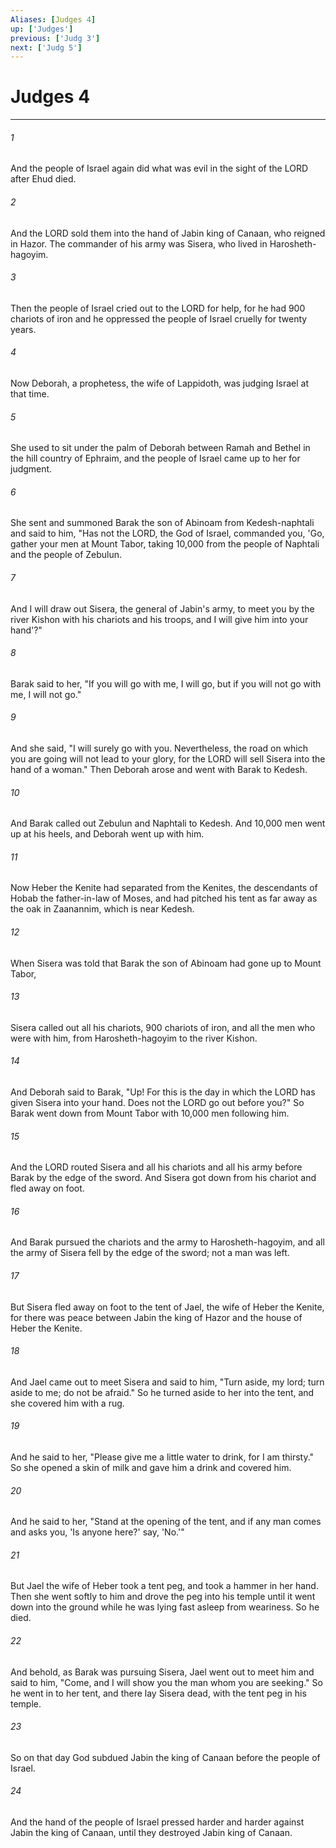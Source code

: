 ```yaml
---
Aliases: [Judges 4]
up: ['Judges']
previous: ['Judg 3']
next: ['Judg 5']
---
```

# Judges 4
***



###### 1 
And the people of Israel again did what was evil in the sight of the LORD after Ehud died. 

###### 2 
And the LORD sold them into the hand of Jabin king of Canaan, who reigned in Hazor. The commander of his army was Sisera, who lived in Harosheth-hagoyim. 

###### 3 
Then the people of Israel cried out to the LORD for help, for he had 900 chariots of iron and he oppressed the people of Israel cruelly for twenty years. 

###### 4 
Now Deborah, a prophetess, the wife of Lappidoth, was judging Israel at that time. 

###### 5 
She used to sit under the palm of Deborah between Ramah and Bethel in the hill country of Ephraim, and the people of Israel came up to her for judgment. 

###### 6 
She sent and summoned Barak the son of Abinoam from Kedesh-naphtali and said to him, "Has not the LORD, the God of Israel, commanded you, 'Go, gather your men at Mount Tabor, taking 10,000 from the people of Naphtali and the people of Zebulun. 

###### 7 
And I will draw out Sisera, the general of Jabin's army, to meet you by the river Kishon with his chariots and his troops, and I will give him into your hand'?" 

###### 8 
Barak said to her, "If you will go with me, I will go, but if you will not go with me, I will not go." 

###### 9 
And she said, "I will surely go with you. Nevertheless, the road on which you are going will not lead to your glory, for the LORD will sell Sisera into the hand of a woman." Then Deborah arose and went with Barak to Kedesh. 

###### 10 
And Barak called out Zebulun and Naphtali to Kedesh. And 10,000 men went up at his heels, and Deborah went up with him. 

###### 11 
Now Heber the Kenite had separated from the Kenites, the descendants of Hobab the father-in-law of Moses, and had pitched his tent as far away as the oak in Zaanannim, which is near Kedesh. 

###### 12 
When Sisera was told that Barak the son of Abinoam had gone up to Mount Tabor, 

###### 13 
Sisera called out all his chariots, 900 chariots of iron, and all the men who were with him, from Harosheth-hagoyim to the river Kishon. 

###### 14 
And Deborah said to Barak, "Up! For this is the day in which the LORD has given Sisera into your hand. Does not the LORD go out before you?" So Barak went down from Mount Tabor with 10,000 men following him. 

###### 15 
And the LORD routed Sisera and all his chariots and all his army before Barak by the edge of the sword. And Sisera got down from his chariot and fled away on foot. 

###### 16 
And Barak pursued the chariots and the army to Harosheth-hagoyim, and all the army of Sisera fell by the edge of the sword; not a man was left. 

###### 17 
But Sisera fled away on foot to the tent of Jael, the wife of Heber the Kenite, for there was peace between Jabin the king of Hazor and the house of Heber the Kenite. 

###### 18 
And Jael came out to meet Sisera and said to him, "Turn aside, my lord; turn aside to me; do not be afraid." So he turned aside to her into the tent, and she covered him with a rug. 

###### 19 
And he said to her, "Please give me a little water to drink, for I am thirsty." So she opened a skin of milk and gave him a drink and covered him. 

###### 20 
And he said to her, "Stand at the opening of the tent, and if any man comes and asks you, 'Is anyone here?' say, 'No.'" 

###### 21 
But Jael the wife of Heber took a tent peg, and took a hammer in her hand. Then she went softly to him and drove the peg into his temple until it went down into the ground while he was lying fast asleep from weariness. So he died. 

###### 22 
And behold, as Barak was pursuing Sisera, Jael went out to meet him and said to him, "Come, and I will show you the man whom you are seeking." So he went in to her tent, and there lay Sisera dead, with the tent peg in his temple. 

###### 23 
So on that day God subdued Jabin the king of Canaan before the people of Israel. 

###### 24 
And the hand of the people of Israel pressed harder and harder against Jabin the king of Canaan, until they destroyed Jabin king of Canaan.
